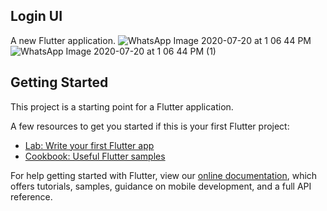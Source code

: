 ## Login UI


A new Flutter application.
![WhatsApp Image 2020-07-20 at 1 06 44 PM](https://user-images.githubusercontent.com/66554769/87916474-1c2cfb00-ca91-11ea-98a7-3a6d5467e44a.jpeg)![WhatsApp Image 2020-07-20 at 1 06 44 PM (1)](https://user-images.githubusercontent.com/66554769/87916469-1afbce00-ca91-11ea-9c31-80f24d2d9eaa.jpeg)


## Getting Started

This project is a starting point for a Flutter application.

A few resources to get you started if this is your first Flutter project:

- [Lab: Write your first Flutter app](https://flutter.dev/docs/get-started/codelab)
- [Cookbook: Useful Flutter samples](https://flutter.dev/docs/cookbook)

For help getting started with Flutter, view our
[online documentation](https://flutter.dev/docs), which offers tutorials,
samples, guidance on mobile development, and a full API reference.
